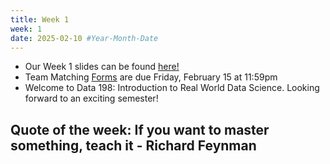 ```yaml
---
title: Week 1
week: 1
date: 2025-02-10 #Year-Month-Date
---
```


- Our Week 1 slides can be found <a href = "https://docs.google.com/presentation/d/128AeMk7A0n0OxlMWMhVoeQ2vB2ZSjtGUYqoh8cg4r4k/edit?usp=sharing" target = "_blank">here!</a>
- Team Matching <a href = "https://docs.google.com/forms/d/1cJqnw6-2w1rZHED6Xmp6Jg9RTwCq84xhdJV6BSgPV48/prefill">Forms</a> are due Friday, February 15 at 11:59pm 
- Welcome to Data 198: Introduction to Real World Data Science. Looking forward to an exciting semester!

## Quote of the week: If you want to master something, teach it - Richard Feynman
